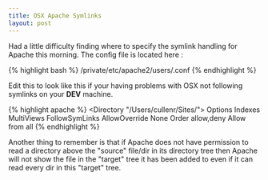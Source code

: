 ```yaml
---
title: OSX Apache Symlinks
layout: post
---
```


Had a little difficulty finding where to specify the symlink handling for Apache this morning. The config file is located here :

{% highlight bash %}
/private/etc/apache2/users/<username>.conf
{% endhighlight %}

Edit this to look like this if your having problems with OSX not following symlinks on your **DEV** machine.

{% highlight apache %}
<Directory "/Users/cullenr/Sites/">
    Options Indexes MultiViews FollowSymLinks
    AllowOverride None
    Order allow,deny
    Allow from all
</Directory>
{% endhighlight %}

Another thing to remember is that if Apache does not have permission to read a directory above the "source" file/dir in its directory tree then Apache will not show the file in the "target" tree it has been added to even if it can read every dir in this  "target" tree.
